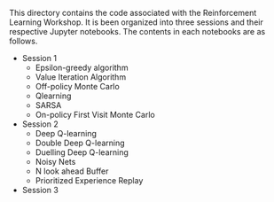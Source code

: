 This directory contains the code associated with the Reinforcement Learning Workshop. It is been organized into three sessions and their respective Jupyter notebooks. The contents in each notebooks are as follows.
- Session 1
	- Epsilon-greedy algorithm
	- Value Iteration Algorithm
	- Off-policy Monte Carlo
	- Qlearning
	- SARSA
	- On-policy First Visit Monte Carlo
- Session 2
	- Deep Q-learning
	- Double Deep Q-learning
	- Duelling Deep Q-learning	
	- Noisy Nets
    - N look ahead Buffer
    - Prioritized Experience Replay
- Session 3
